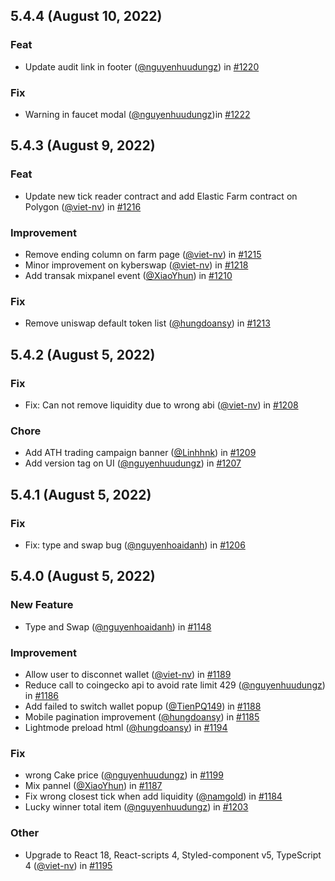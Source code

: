 ## 5.4.4 (August 10, 2022)

### Feat
* Update audit link in footer ([@nguyenhuudungz](https://github.com/nguyenhuudungz)) in [#1220](https://github.com/KyberNetwork/kyberswap-interface/pull/1220)

### Fix
*  Warning in faucet modal ([@nguyenhuudungz](https://github.com/nguyenhuudungz))in [#1222](https://github.com/KyberNetwork/kyberswap-interface/pull/1222)

## 5.4.3 (August 9, 2022)

### Feat
* Update new tick reader contract and add Elastic Farm contract on Polygon ([@viet-nv](https://github.com/viet-nv)) in [#1216](https://github.com/KyberNetwork/kyberswap-interface/pull/1216)

### Improvement
* Remove ending column on farm page ([@viet-nv](https://github.com/viet-nv)) in [#1215](https://github.com/KyberNetwork/kyberswap-interface/pull/1215)
* Minor improvement on kyberswap ([@viet-nv](https://github.com/viet-nv)) in [#1218](https://github.com/KyberNetwork/kyberswap-interface/pull/1218)
* Add transak mixpanel event ([@XiaoYhun](https://github.com/XiaoYhun)) in [#1210](https://github.com/KyberNetwork/kyberswap-interface/pull/1210)

### Fix
*  Remove uniswap default token list ([@hungdoansy](https://github.com/hungdoansy)) in [#1213](https://github.com/KyberNetwork/kyberswap-interface/pull/1213)

## 5.4.2 (August 5, 2022)

### Fix
*  Fix: Can not remove liquidity due to wrong abi ([@viet-nv](https://github.com/viet-nv)) in [#1208](https://github.com/KyberNetwork/kyberswap-interface/pull/1208)

### Chore
* Add ATH trading campaign banner ([@Linhhnk](https://github.com/Linhhnk)) in [#1209](https://github.com/KyberNetwork/kyberswap-interface/pull/1209)
* Add version tag on UI ([@nguyenhuudungz](https://github.com/nguyenhuudungz)) in [#1207](https://github.com/KyberNetwork/kyberswap-interface/pull/1207)

## 5.4.1 (August 5, 2022)

### Fix
*  Fix: type and swap bug ([@nguyenhoaidanh](https://github.com/nguyenhoaidanh)) in [#1206](https://github.com/KyberNetwork/kyberswap-interface/pull/1206)


## 5.4.0 (August 5, 2022)

### New Feature
* Type and Swap ([@nguyenhoaidanh](https://github.com/nguyenhoaidanh)) in [#1148](https://github.com/KyberNetwork/kyberswap-interface/pull/1148)

### Improvement
* Allow user to disconnet wallet ([@viet-nv](https://github.com/viet-nv)) in [#1189](https://github.com/KyberNetwork/kyberswap-interface/pull/1189)
* Reduce call to coingecko api to avoid rate limit 429 ([@nguyenhuudungz](https://github.com/nguyenhuudungz)) in [#1186](https://github.com/KyberNetwork/kyberswap-interface/pull/1186)
* Add failed to switch wallet popup ([@TienPQ149](https://github.com/TienPQ149)) in [#1188](https://github.com/KyberNetwork/kyberswap-interface/pull/1188)
* Mobile pagination improvement ([@hungdoansy](https://github.com/hungdoansy)) in [#1185](https://github.com/KyberNetwork/kyberswap-interface/pull/11185)
* Lightmode preload html ([@hungdoansy](https://github.com/hungdoansy)) in [#1194](https://github.com/KyberNetwork/kyberswap-interface/pull/1194)

### Fix
*  wrong Cake price ([@nguyenhuudungz](https://github.com/nguyenhuudungz)) in [#1199](https://github.com/KyberNetwork/kyberswap-interface/pull/1199)
*  Mix pannel ([@XiaoYhun](https://github.com/XiaoYhun)) in [#1187](https://github.com/KyberNetwork/kyberswap-interface/pull/1187)
*  Fix wrong closest tick when add liquidity ([@namgold](https://github.com/namgold)) in [#1184](https://github.com/KyberNetwork/kyberswap-interface/pull/1184)
*  Lucky winner total item ([@nguyenhuudungz](https://github.com/nguyenhuudungz)) in [#1203](https://github.com/KyberNetwork/kyberswap-interface/pull/1203)

### Other
* Upgrade to React 18, React-scripts 4, Styled-component v5, TypeScript 4 ([@viet-nv](https://github.com/viet-nv)) in [#1195](https://github.com/KyberNetwork/kyberswap-interface/pull/1195)
